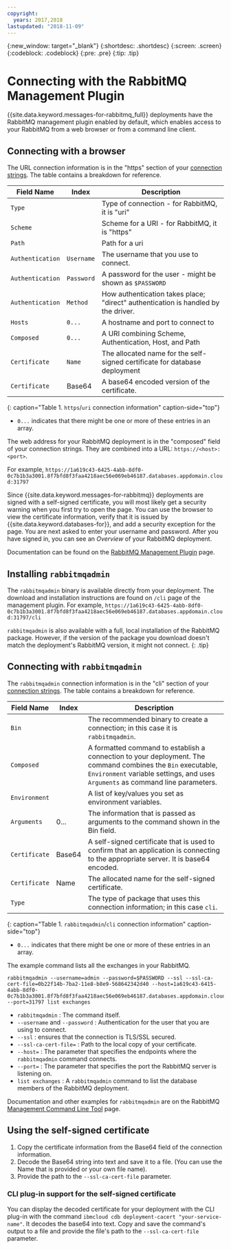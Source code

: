 ```yaml
---
copyright:
  years: 2017,2018
lastupdated: "2018-11-09"
---
```


{:new_window: target="_blank"}
{:shortdesc: .shortdesc}
{:screen: .screen}
{:codeblock: .codeblock}
{:pre: .pre}
{:tip: .tip}


# Connecting with the RabbitMQ Management Plugin

{{site.data.keyword.messages-for-rabbitmq_full}} deployments have the RabbitMQ management plugin enabled by default, which enables access to your RabbitMQ from a web browser or from a command line client. 

## Connecting with a browser

The URL connection information is in the "https" section of your [connection strings](./howto-getting-connection-strings.html). The table contains a breakdown for reference.

Field Name|Index|Description
----------|-----|-----------
`Type`||Type of connection - for RabbitMQ, it is "uri"
`Scheme`||Scheme for a URI - for RabbitMQ, it is "https"
`Path`||Path for a uri
`Authentication`|`Username`|The username that you use to connect.
`Authentication`|`Password`|A password for the user - might be shown as `$PASSWORD`
`Authentication`|`Method`|How authentication takes place; "direct" authentication is handled by the driver.
`Hosts`|`0...`|A hostname and port to connect to
`Composed`|`0...`|A URI combining Scheme, Authentication, Host, and Path
`Certificate`|`Name`|The allocated name for the self-signed certificate for database deployment
`Certificate`|Base64|A base64 encoded version of the certificate.
{: caption="Table 1. `https`/`uri` connection information" caption-side="top"}

* `0...` indicates that there might be one or more of these entries in an array.

The web address for your RabbitMQ deployment is in the "composed" field of your connection strings. They are combined into a URL: `https://<host>:<port>`.

For example, `https://1a619c43-6425-4abb-8df0-0c7b1b3a3001.8f7bfd8f3faa4218aec56e069eb46187.databases.appdomain.cloud:31797`

Since {{site.data.keyword.messages-for-rabbitmq}} deployments are signed with a self-signed certificate, you will most likely get a security warning when you first try to open the page. You can use the browser to view the certificate information, verify that it is issued by {{site.data.keyword.databases-for}}, and add a security exception for the page.
You are next asked to enter your username and password. After you have signed in, you can see an _Overview_ of your RabbitMQ deployment. 

Documentation can be found on the [RabbitMQ Management Plugin](https://www.rabbitmq.com/management.html) page.

## Installing `rabbitmqadmin`

The `rabbitmqadmin` binary is available directly from your deployment. The download and installation instructions are found on `/cli` page of the management plugin. For example,
`https://1a619c43-6425-4abb-8df0-0c7b1b3a3001.8f7bfd8f3faa4218aec56e069eb46187.databases.appdomain.cloud:31797/cli`

`rabbitmqadmin` is also available with a full, local installation of the RabbitMQ package. However, if the version of the package you download doesn't match the deployment's RabbitMQ version, it might not connect.
{: .tip}

## Connecting with `rabbitmqadmin`

The `rabbitmqadmin` connection information is in the "cli" section of your [connection strings](./howto-getting-connection-strings.html). The table contains a breakdown for reference.

Field Name|Index|Description
----------|-----|-----------
`Bin`||The recommended binary to create a connection; in this case it is `rabbitmqadmin`.
`Composed`||A formatted command to establish a connection to your deployment. The command combines the `Bin` executable, `Environment` variable settings, and uses `Arguments` as command line parameters.
`Environment`||A list of key/values you set as environment variables.
`Arguments`|0...|The information that is passed as arguments to the command shown in the Bin field.
`Certificate`|Base64|A self-signed certificate that is used to confirm that an application is connecting to the appropriate server. It is base64 encoded.
`Certificate`|Name|The allocated name for the self-signed certificate.
`Type`||The type of package that uses this connection information; in this case `cli`. 
{: caption="Table 1. `rabbitmqadmin`/`cli` connection information" caption-side="top"}

* `0...` indicates that there might be one or more of these entries in an array.

The example command lists all the exchanges in your RabbitMQ.

```
rabbitmqadmin --username=admin --password=$PASSWORD --ssl --ssl-ca-cert-file=0b22f14b-7ba2-11e8-b8e9-568642342d40 --host=1a619c43-6415-4abb-8df0-0c7b1b3a3001.8f7bfd8f3faa4218aec56e069eb46187.databases.appdomain.cloud --port=31797 list exchanges
```

* `rabbitmqadmin` : The command itself.
* `--username` and `--password` : Authentication for the user that you are using to connect.
* `--ssl` : ensures that the connection is TLS/SSL secured.
* `--ssl-ca-cert-file=` : Path to the local copy of your certificate.
* `--host=` : The parameter that specifies the endpoints where the `rabbitmqadmin` command connects.
* `--port=` : The parameter that specifies the port the RabbitMQ server is listening on. 
* `list exchanges` : A `rabbitmqadmin` command to list the database members of the RabbitMQ deployment. 

Documentation and other examples for `rabbitmqadmin` are on the RabbitMQ [Management Command Line Tool](https://www.rabbitmq.com/management-cli.html) page.

## Using the self-signed certificate

1. Copy the certificate information from the Base64 field of the connection information. 
2. Decode the Base64 string into text and save it to a file. (You can use the Name that is provided or your own file name).
3. Provide the path to the `--ssl-ca-cert-file` parameter.

### CLI plug-in support for the self-signed certificate

You can display the decoded certificate for your deployment with the CLI plug-in with the command `ibmcloud cdb deployment-cacert "your-service-name"`. It decodes the base64 into text. Copy and save the command's output to a file and provide the file's path to the `--ssl-ca-cert-file` parameter.
